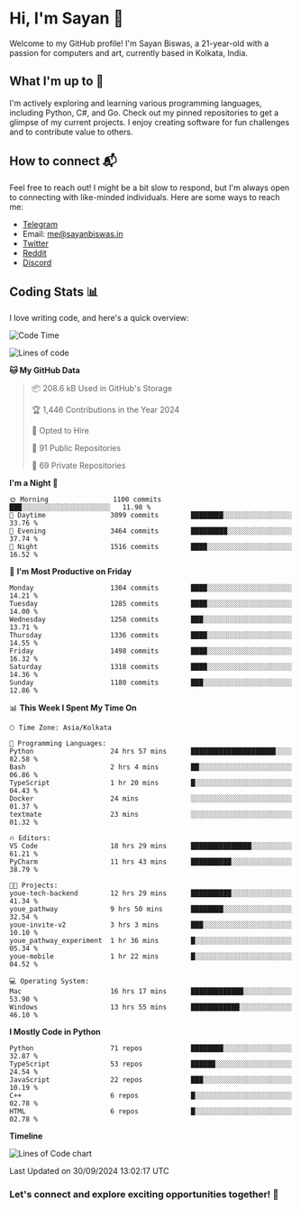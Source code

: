 # Hi, I'm Sayan 👋

Welcome to my GitHub profile! I'm Sayan Biswas, a 21-year-old with a passion for computers and art, currently based in Kolkata, India.

## What I'm up to 🚀

I'm actively exploring and learning various programming languages, including Python, C#, and Go. Check out my pinned repositories to get a glimpse of my current projects. I enjoy creating software for fun challenges and to contribute value to others.

## How to connect 📬

Feel free to reach out! I might be a bit slow to respond, but I'm always open to connecting with like-minded individuals. Here are some ways to reach me:

- [Telegram](https://t.me/dank_as_fuck)
- Email: [me@sayanbiswas.in](mailto:me@sayanbiswas.in)
- [Twitter](https://twitter.com/TheDankDel)
- [Reddit](https://www.reddit.com/user/dank_as_fuck_/)
- [Discord](https://discordapp.com/users/506536929152466945)

## Coding Stats 📊

I love writing code, and here's a quick overview:

<!--START_SECTION:waka-->
![Code Time](http://img.shields.io/badge/Code%20Time-1%2C810%20hrs%2045%20mins-blue)

![Lines of code](https://img.shields.io/badge/From%20Hello%20World%20I%27ve%20Written-6.2%20million%20lines%20of%20code-blue)

**🐱 My GitHub Data** 

> 📦 208.6 kB Used in GitHub's Storage 
 > 
> 🏆 1,446 Contributions in the Year 2024
 > 
> 💼 Opted to Hire
 > 
> 📜 91 Public Repositories 
 > 
> 🔑 69 Private Repositories 
 > 
**I'm a Night 🦉** 

```text
🌞 Morning                1100 commits        ███░░░░░░░░░░░░░░░░░░░░░░   11.98 % 
🌆 Daytime                3099 commits        ████████░░░░░░░░░░░░░░░░░   33.76 % 
🌃 Evening                3464 commits        █████████░░░░░░░░░░░░░░░░   37.74 % 
🌙 Night                  1516 commits        ████░░░░░░░░░░░░░░░░░░░░░   16.52 % 
```
📅 **I'm Most Productive on Friday** 

```text
Monday                   1304 commits        ████░░░░░░░░░░░░░░░░░░░░░   14.21 % 
Tuesday                  1285 commits        ████░░░░░░░░░░░░░░░░░░░░░   14.00 % 
Wednesday                1258 commits        ███░░░░░░░░░░░░░░░░░░░░░░   13.71 % 
Thursday                 1336 commits        ████░░░░░░░░░░░░░░░░░░░░░   14.55 % 
Friday                   1498 commits        ████░░░░░░░░░░░░░░░░░░░░░   16.32 % 
Saturday                 1318 commits        ████░░░░░░░░░░░░░░░░░░░░░   14.36 % 
Sunday                   1180 commits        ███░░░░░░░░░░░░░░░░░░░░░░   12.86 % 
```


📊 **This Week I Spent My Time On** 

```text
🕑︎ Time Zone: Asia/Kolkata

💬 Programming Languages: 
Python                   24 hrs 57 mins      █████████████████████░░░░   82.58 % 
Bash                     2 hrs 4 mins        ██░░░░░░░░░░░░░░░░░░░░░░░   06.86 % 
TypeScript               1 hr 20 mins        █░░░░░░░░░░░░░░░░░░░░░░░░   04.43 % 
Docker                   24 mins             ░░░░░░░░░░░░░░░░░░░░░░░░░   01.37 % 
textmate                 23 mins             ░░░░░░░░░░░░░░░░░░░░░░░░░   01.32 % 

🔥 Editors: 
VS Code                  18 hrs 29 mins      ███████████████░░░░░░░░░░   61.21 % 
PyCharm                  11 hrs 43 mins      ██████████░░░░░░░░░░░░░░░   38.79 % 

🐱‍💻 Projects: 
youe-tech-backend        12 hrs 29 mins      ██████████░░░░░░░░░░░░░░░   41.34 % 
youe_pathway             9 hrs 50 mins       ████████░░░░░░░░░░░░░░░░░   32.54 % 
youe-invite-v2           3 hrs 3 mins        ███░░░░░░░░░░░░░░░░░░░░░░   10.10 % 
youe_pathway_experiment  1 hr 36 mins        █░░░░░░░░░░░░░░░░░░░░░░░░   05.34 % 
youe-mobile              1 hr 22 mins        █░░░░░░░░░░░░░░░░░░░░░░░░   04.52 % 

💻 Operating System: 
Mac                      16 hrs 17 mins      █████████████░░░░░░░░░░░░   53.90 % 
Windows                  13 hrs 55 mins      ████████████░░░░░░░░░░░░░   46.10 % 
```

**I Mostly Code in Python** 

```text
Python                   71 repos            ████████░░░░░░░░░░░░░░░░░   32.87 % 
TypeScript               53 repos            ██████░░░░░░░░░░░░░░░░░░░   24.54 % 
JavaScript               22 repos            ███░░░░░░░░░░░░░░░░░░░░░░   10.19 % 
C++                      6 repos             █░░░░░░░░░░░░░░░░░░░░░░░░   02.78 % 
HTML                     6 repos             █░░░░░░░░░░░░░░░░░░░░░░░░   02.78 % 
```



**Timeline**

![Lines of Code chart](https://raw.githubusercontent.com/Dank-del/Dank-del/main/assets/bar_graph.png)


 Last Updated on 30/09/2024 13:02:17 UTC
<!--END_SECTION:waka-->

### Let's connect and explore exciting opportunities together! 🚀
